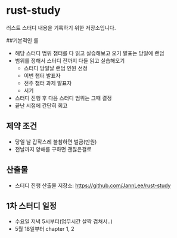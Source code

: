 # rust-study
러스트 스터디 내용을 기록하기 위한 저장소입니다.

##기본적인 룰
- 해당 스터디 범위 챕터를 다 읽고 실습해보고 오기 발표는 당일에 랜덤
- 범위를 정해서 스터디 전까지 다들 읽고 실습해오기
  - 스터디 당일날 랜덤 인원 선정
  - 이번 챕터 발표자
  - 전주 챕터 과제 발표자
  - 서기
- 스터디 진행 후 다음 스터디 범위는 그때 결정
- 끝난 시점에 간단히 회고

## 제약 조건
- 당일 날 갑작스레 불참하면 벌금(만원)
- 전날까지 양해를 구하면 괜찮은걸로

## 산출물
- 스터디 진행 산출물 저장소: https://github.com/JannLee/rust-study

## 1차 스터디 일정
- 수요일 저녁 5시부터(업무시간 살짝 겹쳐서..)
- 5월 18일부터 chapter 1, 2

